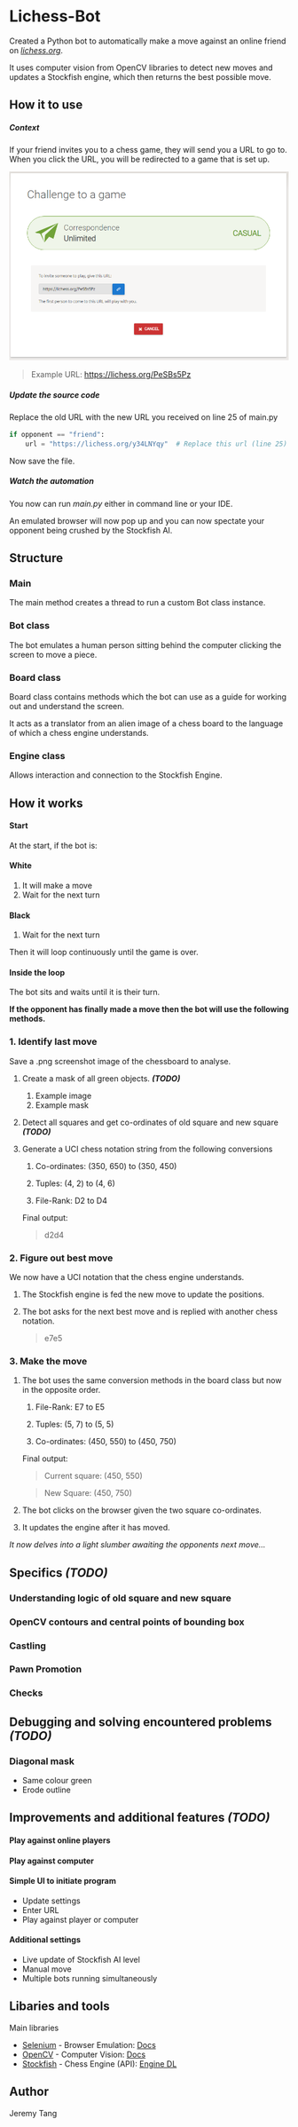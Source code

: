 
# Lichess-Bot

Created a Python bot to automatically make a move against an online friend on *[lichess.org](https://lichess.org/)*.


It uses computer vision from OpenCV libraries to detect new moves and updates a Stockfish engine, which then returns the best possible move.


## How it to use
##### Context
If your friend invites you to a chess game, they will send you a URL to go to.
When you click the URL, you will be redirected to a game that is set up.

![invite screen](readme/challengeafriendscreen.PNG)

> Example URL: https://lichess.org/PeSBs5Pz

##### Update the source code

Replace the old URL with the new URL you received on line 25 of main.py
```py
if opponent == "friend":
    url = "https://lichess.org/y34LNYqy"  # Replace this url (line 25)
```
Now save the file. 

##### Watch the automation

You now can run _main.py_ either in command line or your IDE.

An emulated browser will now pop up and you can now spectate your opponent being crushed by the Stockfish AI.

## Structure
### Main
The main method creates a thread to run a custom Bot class instance. 

### Bot class
The bot emulates a human person sitting behind the computer clicking the screen to move a piece.

### Board class
Board class contains methods which the bot can use as a guide for working out and understand the screen.

It acts as a translator from an alien image of a chess board to the language of which a chess engine understands.

### Engine class
Allows interaction and connection to the Stockfish Engine.

## How it works

#### Start
At the start, if the bot is:

#### White
1. It will make a move 
2. Wait for the next turn

#### Black
1. Wait for the next turn

Then it will loop continuously until the game is over.

#### Inside the loop

The bot sits and waits until it is their turn.

**If the opponent has finally made a move then the bot will use the following methods.**


### 1. Identify last move
Save a .png screenshot image of the chessboard to analyse.

1. Create a mask of all green objects. **_(TODO)_**
    1. Example image
    2. Example mask

2. Detect all squares and get co-ordinates of old square and new square **_(TODO)_**

2. Generate a UCI chess notation string from the following conversions
   1. Co-ordinates: (350, 650) to (350, 450)
   
   2. Tuples: (4, 2) to (4, 6)
   
   3. File-Rank: D2 to D4 
   
   Final output:
   > d2d4

### 2. Figure out best move

We now have a UCI notation that the chess engine understands.

1. The Stockfish engine is fed the new move to update the positions.

2. The bot asks for the next best move and is replied with another chess notation.

   > e7e5


### 3. Make the move

1. The bot uses the same conversion methods in the board class but now in the opposite order.
   1. File-Rank: E7 to E5 
   
   2. Tuples: (5, 7) to (5, 5)
   
   3. Co-ordinates: (450, 550) to (450, 750)
   
   Final output:
   > Current square: (450, 550) 

   > New Square: (450, 750)

2. The bot clicks on the browser given the two square co-ordinates.

3. It updates the engine after it has moved.

*It now delves into a light slumber awaiting the opponents next move...*

## Specifics **_(TODO)_**

### Understanding logic of old square and new square

### OpenCV contours and central points of bounding box

### Castling

### Pawn Promotion

### Checks

## Debugging and solving encountered problems **_(TODO)_**

### Diagonal mask
- Same colour green
- Erode outline

## Improvements and additional features **_(TODO)_**
#### Play against online players
#### Play against computer
#### Simple UI to initiate program
- Update settings
- Enter URL
- Play against player or computer
#### Additional settings
- Live update of Stockfish AI level
- Manual move
- Multiple bots running simultaneously

## Libaries and tools
Main libraries
* [Selenium](https://pypi.org/project/selenium/) - Browser Emulation: [Docs](https://selenium-python.readthedocs.io/)
* [OpenCV](https://pypi.org/project/opencv-python/) - Computer Vision: [Docs](https://opencv-python-tutroals.readthedocs.io/en/latest/py_tutorials/py_tutorials.html)
* [Stockfish](https://pypi.org/project/stockfish/) - Chess Engine (API): [Engine DL](https://stockfishchess.org/)


## Author
Jeremy Tang
